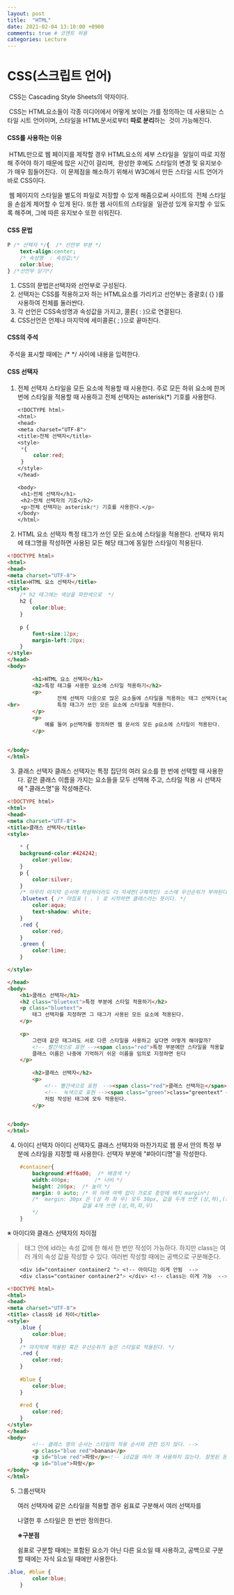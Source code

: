 ```yaml
---
layout: post
title:  "HTML"
date: 2021-02-04 13:10:00 +0900
comments: true # 코멘트 허용
categories: Lecture
---
```



# CSS(스크립트 언어)

​    CSS는 Cascading Style Sheets의 약자이다.

​    CSS는 HTML요소들이 각종 미디어에서 어떻게 보이는 가를 정의하는 데
​    사용되는 스타일 시트 언어이며, 스타일을 HTML문서로부터 **따로 분리**하는
​    것이 가능해진다.

  

#### CSS를 사용하는 이유

​        HTML만으로 웹 페이지를 제작할 경우 HTML요소의 세부 스타일을
​        일일이 따로 지정해 주어야 하기 때문에 많은 시간이 걸리며,
​        완성한 후에도 스타일의 변경 및 유지보수가 매우 힘들어진다.
​        이 문제점을 해소하기 위해서 W3C에서 만든 스타일 시트 언어가 바로 CSS이다.

​		웹 페이지의 스타일을 별도의 파일로 저장할 수 있게 해줌으로써 사이트의
​		전체 스타일을 손쉽게 제어할 수 있게 된다. 또한 웹 사이트의 스타일을 
​		일관성 있게 유지할 수 있도록 해주며, 그에 따른 유지보수 또한 쉬워진다.



#### CSS 문법

```css
P /* 선택자 */{  /* 선언부 부분 */
    text-align:center;
    /* 속성명  : 속성값;*/
    color:blue;
} /*선언부 닫기*/
```

1. CSS의 문법은선택자와 선언부로 구성된다.
2. 선택자는 CSS를 적용하고자 하는 HTML요소를 가리키고
   선언부는 중괄호( {} )를 사용하여 전체를 둘러싼다.
3. 각 선언은 CSS속성명과 속성값을 가지고, 콜론( : )으로 연결된다.
4. CSS선언은 언제나 마지막에 세미콜론( ; )으로 끝마친다.



#### CSS의 주석

​		주석을 표시할 때에는 /* */ 사이에 내용을 입력한다. 



#### CSS 선택자

1. 전체 선택자
   	스타일을 모든 요소에 적용할 때 사용한다.
   주로 모든 하위 요소에 한꺼번에 스타일을 적용할 때 사용하고
   전체 선택자는 asterisk(*) 기호를 사용한다.

   ```css
   <!DOCTYPE html>
   <html>
   <head>
   <meta charset="UTF-8">
   <title>전체 선택자</title>
   <style>
   	*{
   		color:red;
   	}
   </style>
   </head>
   
   <body>
   	<h1>전체 선택자</h1>
   	<h2>전체 선택자의 기호</h2>
   	<p>전체 선택자는 asterisk(*) 기호를 사용한다.</p>
   </body>
   </html>
   ```
   
   
   
2. HTML 요소 선택자
   특정 태그가 쓰인 모든 요소에 스타일을 적용한다.
   선택자 위치에 태그명을 작성하면 사용된 모든 해당 태그에
   동일한 스타일이 적용된다.

```html
<!DOCTYPE html>
<html>
<head>
<meta charset="UTF-8">
<title>HTML 요소 선택자</title>
<style>
	/* h2 태그에는 색상을 파란색으로  */
	h2 {
		color:blue;
	}
	
	p {
		font-size:12px;
		margin-left:20px;
	}
</style>
</head>
<body>
		
		<h1>HTML 요소 선택자</h1>
		<h2>특정 태그를 사용한 요소에 스타일 적용하기</h2>
		<p>
				전체 선택자 다음으로 많은 요소들에 스타일을 적용하는 태그 선택자(tag selector)는 
<br>			특정 태그가 쓰인 모든 요소에 스타일을 적용한다.
		</p>
		<p>
			예를 들어 p선택자를 정의하면 웹 문서의 모든 p요소에 스타일이 적용된다.
		</p>
		
		
</body>
</html>
```

3. 클래스 선택자
   클래스 선택자는 특정 집단의 여러 요소를 한 번에 선택할 때 사용한다.
   같은 클래스 이름을 가지는 요소들을 모두 선택해 주고, 스타일 적용 시
   선택자에 ".클래스명"을 작성해준다.
   
```html
<!DOCTYPE html>
<html>
<head>
<meta charset="UTF-8">
<title>클래스 선택자</title>
<style>
	
	* {
	background-color:#424242;
		color:yellow;
	}
	p {
		color:silver;
	}
	/* 아무리 마지막 순서에 작성하더라도 더 자세한(구체적인) 소스에 우선순위가 부여된다. */
	.bluetext { /* 마침표 ( . ) 로 시작하면 클래스라는 뜻이다. */
		color:aqua;
		text-shadow: white;
	}
	.red {
		color:red;
	}
	.green {
		color:lime;
	}

</style>

</head>
<body>
	<h1>클래스 선택자</h1>
	<h2 class="bluetext">특정 부분에 스타일 적용하기</h2>
	<p class="bluetext">
		태그 선택자를 지정하면 그 태그가 사용된 모든 요소에 적용된다.
	</p>
	
	<p>
		그런데 같은 태그라도 서로 다른 스타일을 사용하고 싶다면 어떻게 해야할까?
		<!-- 빨간색으로 표현 --><span class="red">특정 부분에만 스타일을 적용할 때 사용하는 것이 클래스 선택자이다.</span>
		클래스 이름은 나중에 기억하기 쉬운 이름을 임의로 지정하면 된다
	</p>
	
		<h2>클래스 선택자</h2>
		<p>
			<!-- 빨간색으로 표현  --><span class="red">클래스 선택자는</span>  
			<!--  녹색으로 표현 --><span class="green">class="greentext" </span>
			처럼 작성된 태그에 모두 적용된다.
		</p>	
		

</body>
</html>
```

4. 아이디 선택자
   아이디 선택자도 클래스 선택자와 마찬가지로 웹 문서 안의 특정 부분에
   스타일을 지정할 때 사용한다. 선택자 부분에 "#아이디명"을 작성한다.

```css
	#container{
		background:#ff6a00;  /* 배경색 */
		width:400px;		/* 너비 */
		height: 200px;	/* 높이 */
		margin: 0 auto;	/* 위 아래 여백 없이 가로로 중앙에 배치 margin*/
		/*  margin: 30px 은 (상 하 좌 우) 모두 30px, 값을 두개 쓰면 (상,하),(좌,우) 
						값을 4개 쓰면 (상,하,좌,우)
		*/
	}
```


※ 아이디와 클래스 선택자의 차이점

> 태그 안에 id라는 속성 값에 한 해서 한 번만 작성이 가능하다.
> 하지만 class는 여러 개의 속성 값을 작성할 수 있다.
> 여러번 작성할 때에는 공백으로 구분해준다.

```css
	<div id="container container2 "> <!-- 아이디는 이게 안됨  -->
	<div class="container container2"> </div> <!-- class는 이게 가능  -->
```

```html
<!DOCTYPE html>
<html>
<head>
<meta charset="UTF-8">
<title> class와 id 차이</title>
<style>
	.blue {
		color:blue;
	}
	/* 마지막에 적용된 혹은 우선순위가 높은 스타일로 적용된다. */
	.red { 
		color:red;	
	}
	
	#blue {
		color:blue;
	}
	
	#red {
		color:red;
	}
</style>
</head>
<body>
		<!-- 클래스 명의 순서는 스타일의 적용 순서와 관련 있지 않다. -->
		<p class="blue red">banana</p>
		<p id="blue red">파랑</p><!-- id값을 여러 개 사용하지 않는다. 잘못된 문법이다! -->
		<p id="blue">파랑</p>
</body>
</html>
```

5. 그룹선택자

   여러 선택자에 같은 스타일을 적용할 경우 쉼표로 구분해서 여러 선택자를

   나열한 후 스타일은 한 번만 정의한다.

   **※구분점**

   쉼표로 구분할 때에는 포함된 요소가 아닌 다른 요소일 때 사용하고,
   공백으로 구분할 때에는 자식 요소일 때에만 사용한다.

```css
.blue, #blue {
		color:blue;
	}
```

